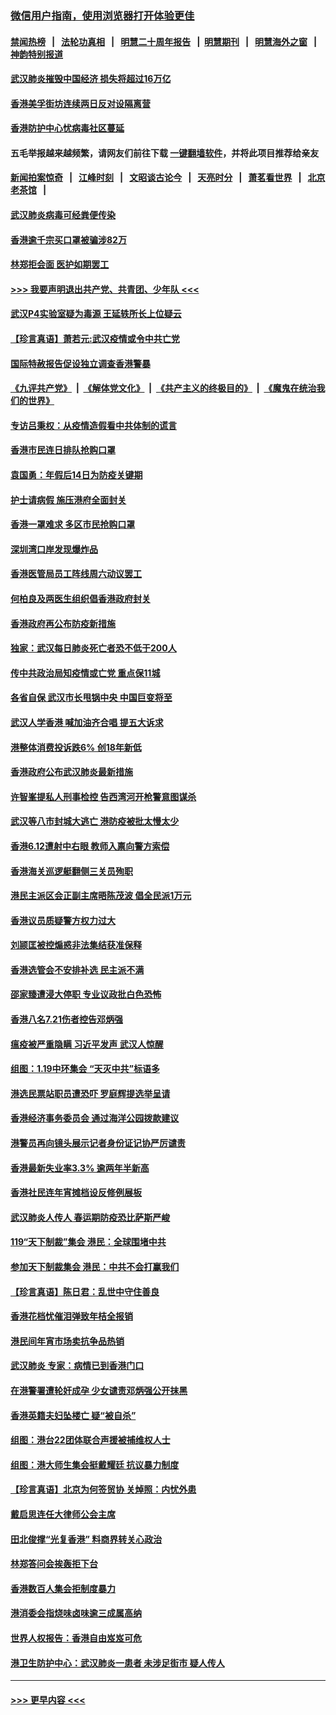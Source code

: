 ### [微信用户指南，使用浏览器打开体验更佳](https://github.com/gfw-breaker/banned-news1/blob/master/indexes/wechat-guide.md?t=0)
#### [禁闻热榜](热点新闻.md?t=0)  &nbsp;&nbsp;|&nbsp;&nbsp; [法轮功真相](https://github.com/gfw-breaker/truth/blob/master/README.md?t=0) &nbsp;&nbsp;|&nbsp;&nbsp; [明慧二十周年报告](https://github.com/gfw-breaker/mh-reports/blob/master/README.md?t=0) &nbsp;&nbsp;|&nbsp;&nbsp;[明慧期刊](https://github.com/gfw-breaker/mh-qikan) &nbsp;&nbsp;|&nbsp;&nbsp; [明慧海外之窗](https://github.com/gfw-breaker/mh-news/blob/master/README.md?t=0) &nbsp;&nbsp;|&nbsp;&nbsp; [神韵特别报道](https://github.com/gfw-breaker/mh-news/blob/master/shenyun.md?t=0)
#### [武汉肺炎摧毁中国经济 损失将超过16万亿](../pages/nsc415/n11839723.md?t=02040144) 
#### [香港美孚街坊连续两日反对设隔离营](../pages/nsc415/n11839962.md?t=02040144) 
#### [香港防护中心忧病毒社区蔓延](../pages/nsc415/n11839933.md?t=02040144) 
#### 五毛举报越来越频繁，请网友们前往下载 [一键翻墙软件](https://github.com/gfw-breaker/ssr-accounts)，并将此项目推荐给亲友
#### [新闻拍案惊奇](https://github.com/gfw-breaker/banned-news1/blob/master/pages/link4.md) &nbsp;&nbsp;|&nbsp;&nbsp; [江峰时刻](https://github.com/gfw-breaker/banned-news1/blob/master/pages/link4.md) &nbsp;&nbsp;|&nbsp;&nbsp; [文昭谈古论今](https://github.com/gfw-breaker/banned-news1/blob/master/pages/link4.md) &nbsp;&nbsp;|&nbsp;&nbsp; [天亮时分](https://github.com/gfw-breaker/banned-news1/blob/master/pages/link4.md) &nbsp;&nbsp;|&nbsp;&nbsp; [萧茗看世界](https://github.com/gfw-breaker/banned-news1/blob/master/pages/link4.md) &nbsp;&nbsp;|&nbsp;&nbsp; [北京老茶馆](https://github.com/gfw-breaker/banned-news1/blob/master/pages/link4.md) &nbsp;&nbsp;|&nbsp;&nbsp; 
#### [武汉肺炎病毒可经粪便传染](../pages/nsc415/n11839939.md?t=02040144) 
#### [香港逾千宗买口罩被骗涉82万](../pages/nsc415/n11839914.md?t=02040144) 
#### [林郑拒会面 医护如期罢工](../pages/nsc415/n11839892.md?t=02040144) 
#### [>>> 我要声明退出共产党、共青团、少年队 <<<](https://github.com/begood0513/goodnews/blob/master/quit/letter.md) 
#### [武汉P4实验室疑为毒源 王延轶所长上位疑云](../pages/nsc415/n11835543.md?t=02040144) 
#### [【珍言真语】萧若元:武汉疫情或令中共亡党](../pages/nsc415/n11829394.md?t=02040144) 
#### [国际特赦报告促设独立调查香港警暴](../pages/nsc415/n11833845.md?t=02040144) 
#### [《九评共产党》](https://github.com/begood0513/9ping.md/blob/master/README.md) &nbsp;|&nbsp; [《解体党文化》](../../../../jtdwh.md/blob/master/README.md)  &nbsp;|&nbsp; [《共产主义的终极目的》](../../../../gczydzjmd.md/blob/master/README.md) &nbsp;|&nbsp; [《魔鬼在统治我们的世界》](../../../../mgztzwmdsj.md/blob/master/README.md) 
#### [专访吕秉权：从疫情造假看中共体制的谎言](../pages/nsc415/n11833813.md?t=02040144) 
#### [香港市民连日排队抢购口罩](../pages/nsc415/n11833794.md?t=02040144) 
#### [袁国勇：年假后14日为防疫关键期](../pages/nsc415/n11831088.md?t=02040144) 
#### [护士请病假 施压港府全面封关](../pages/nsc415/n11831030.md?t=02040144) 
#### [香港一罩难求 多区市民抢购口罩](../pages/nsc415/n11831002.md?t=02040144) 
#### [深圳湾口岸发现爆炸品](../pages/nsc415/n11828802.md?t=02040144) 
#### [香港医管局员工阵线周六动议罢工](../pages/nsc415/n11828762.md?t=02040144) 
#### [何柏良及两医生组织倡香港政府封关](../pages/nsc415/n11828749.md?t=02040144) 
#### [香港政府再公布防疫新措施](../pages/nsc415/n11828716.md?t=02040144) 
#### [独家：武汉每日肺炎死亡者恐不低于200人](../pages/nsc415/n11828240.md?t=02040144) 
#### [传中共政治局知疫情或亡党 重点保11城](../pages/nsc415/n11828145.md?t=02040144) 
#### [各省自保 武汉市长甩锅中央 中国巨变将至](../pages/nsc415/n11828021.md?t=02040144) 
#### [武汉人学香港 喊加油齐合唱 提五大诉求](../pages/nsc415/n11827046.md?t=02040144) 
#### [港整体消费投诉跌6% 创18年新低](../pages/nsc415/n11817280.md?t=02040144) 
#### [香港政府公布武汉肺炎最新措施](../pages/nsc415/n11817152.md?t=02040144) 
#### [许智峯提私人刑事检控 告西湾河开枪警意图谋杀](../pages/nsc415/n11817132.md?t=02040144) 
#### [武汉等八市封城大逃亡 港防疫被批太慢太少](../pages/nsc415/n11817058.md?t=02040144) 
#### [香港6.12遭射中右眼 教师入禀向警方索偿](../pages/nsc415/n11814678.md?t=02040144) 
#### [香港海关巡逻艇翻侧三关员殉职](../pages/nsc415/n11814604.md?t=02040144) 
#### [港民主派区会正副主席晤陈茂波 倡全民派1万元](../pages/nsc415/n11814582.md?t=02040144) 
#### [香港议员质疑警方权力过大](../pages/nsc415/n11814560.md?t=02040144) 
#### [刘颕匡被控煽惑非法集结获准保释](../pages/nsc415/n11811727.md?t=02040144) 
#### [香港选管会不安排补选 民主派不满](../pages/nsc415/n11811691.md?t=02040144) 
#### [邵家臻遭浸大停职 专业议政批白色恐怖](../pages/nsc415/n11811670.md?t=02040144) 
#### [香港八名7.21伤者控告邓炳强](../pages/nsc415/n11811623.md?t=02040144) 
#### [瘟疫被严重隐瞒 习近平发声 武汉人惊醒](../pages/nsc415/n11811186.md?t=02040144) 
#### [组图：1.19中环集会 “天灭中共”标语多](../pages/nsc415/n11809514.md?t=02040144) 
#### [港选民票站职员遭恐吓 罗庭辉提选举呈请](../pages/nsc415/n11808914.md?t=02040144) 
#### [香港经济事务委员会 通过海洋公园拨款建议](../pages/nsc415/n11808906.md?t=02040144) 
#### [港警员再向镜头展示记者身份证记协严厉谴责](../pages/nsc415/n11808888.md?t=02040144) 
#### [香港最新失业率3.3% 逾两年半新高](../pages/nsc415/n11808887.md?t=02040144) 
#### [香港社民连年宵摊档设反修例展板](../pages/nsc415/n11808857.md?t=02040144) 
#### [武汉肺炎人传人 春运期防疫恐比萨斯严峻](../pages/nsc415/n11808739.md?t=02040144) 
#### [119“天下制裁”集会 港民：全球围堵中共](../pages/nsc415/n11806318.md?t=02040144) 
#### [参加天下制裁集会 港民：中共不会打赢我们](../pages/nsc415/n11806596.md?t=02040144) 
#### [【珍言真语】陈日君：乱世中守住善良](../pages/nsc415/n11806247.md?t=02040144) 
#### [香港花档忧催泪弹致年桔全报销](../pages/nsc415/n11806130.md?t=02040144) 
#### [港民间年宵市场卖抗争品热销](../pages/nsc415/n11806073.md?t=02040144) 
#### [武汉肺炎 专家：病情已到香港门口](../pages/nsc415/n11806020.md?t=02040144) 
#### [在港警署遭轮奸成孕 少女谴责邓炳强公开抹黑](../pages/nsc415/n11805981.md?t=02040144) 
#### [香港英籍夫妇坠楼亡 疑“被自杀”](../pages/nsc415/n11805937.md?t=02040144) 
#### [组图：港台22团体联合声援被捕维权人士](../pages/nsc415/n11801834.md?t=02040144) 
#### [组图：港大师生集会挺戴耀廷 抗议暴力制度](../pages/nsc415/n11799298.md?t=02040144) 
#### [【珍言真语】北京为何签贸协 关焯照：内忧外患](../pages/nsc415/n11799790.md?t=02040144) 
#### [戴启思连任大律师公会主席](../pages/nsc415/n11799306.md?t=02040144) 
#### [田北俊撑“光复香港” 料商界转关心政治](../pages/nsc415/n11799287.md?t=02040144) 
#### [林郑答问会挨轰拒下台](../pages/nsc415/n11799261.md?t=02040144) 
#### [香港数百人集会拒制度暴力](../pages/nsc415/n11796941.md?t=02040144) 
#### [港消委会指烧味卤味逾三成属高纳](../pages/nsc415/n11796815.md?t=02040144) 
#### [世界人权报告：香港自由岌岌可危](../pages/nsc415/n11796873.md?t=02040144) 
#### [港卫生防护中心：武汉肺炎一患者 未涉足街市 疑人传人](../pages/nsc415/n11796789.md?t=02040144) 

----
#### [ >>> 更早内容 <<< ](../indexes/nsc415-earlier.md)
